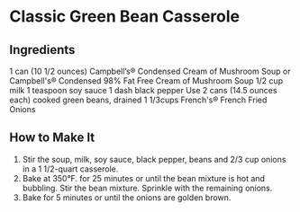 # Classic Green Bean Casserole

## Ingredients
1 can (10 1/2 ounces) Campbell’s® Condensed Cream of Mushroom Soup or Campbell's® Condensed 98% Fat Free Cream of Mushroom Soup
1/2 cup milk
1 teaspoon soy sauce
1 dash black pepper
Use 2 cans (14.5 ounces each) cooked green beans, drained
1 1/3cups French's® French Fried Onions

## How to Make It
1. Stir the soup, milk, soy sauce, black pepper, beans and 2/3 cup onions in a 1 1/2-quart casserole.
2. Bake at 350°F. for 25 minutes or until the bean mixture is hot and bubbling.  Stir the bean mixture.  Sprinkle with the remaining onions.
3. Bake for 5 minutes or until the onions are golden brown.
